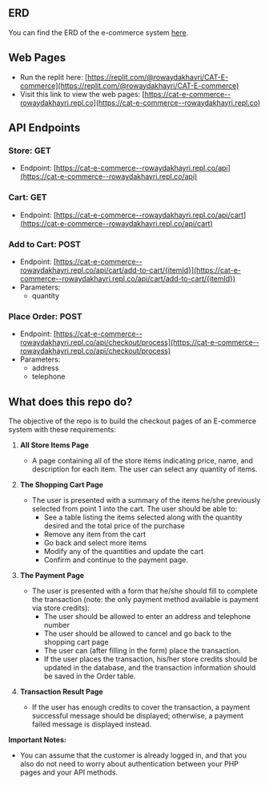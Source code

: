 ## ERD

You can find the ERD of the e-commerce system [here](https://lucid.app/lucidchart/68464336-8fbf-43d7-bd0b-280300194c6d/edit?viewport_loc=129%2C195%2C1480%2C692%2C0_0&invitationId=inv_4f85f3ff-d02b-4d2c-8e32-2cdf1a36199c).


## Web Pages

- Run the replit here: [https://replit.com/@rowaydakhayri/CAT-E-commerce](https://replit.com/@rowaydakhayri/CAT-E-commerce)
- Visit this link to view the web pages: [https://cat-e-commerce--rowaydakhayri.repl.co](https://cat-e-commerce--rowaydakhayri.repl.co)


## API Endpoints

### Store: GET
- Endpoint: [https://cat-e-commerce--rowaydakhayri.repl.co/api](https://cat-e-commerce--rowaydakhayri.repl.co/api)

### Cart: GET
- Endpoint: [https://cat-e-commerce--rowaydakhayri.repl.co/api/cart](https://cat-e-commerce--rowaydakhayri.repl.co/api/cart)

### Add to Cart: POST
- Endpoint: [https://cat-e-commerce--rowaydakhayri.repl.co/api/cart/add-to-cart/{itemId}](https://cat-e-commerce--rowaydakhayri.repl.co/api/cart/add-to-cart/{itemId})
- Parameters:
  - quantity

### Place Order: POST
- Endpoint: [https://cat-e-commerce--rowaydakhayri.repl.co/api/checkout/process](https://cat-e-commerce--rowaydakhayri.repl.co/api/checkout/process)
- Parameters:
  - address
  - telephone

## What does this repo do?

The objective of the repo is to build the checkout pages of an E-commerce system with these requirements:

1. **All Store Items Page**
   - A page containing all of the store items indicating price, name, and description for each item. The user can select any quantity of items.

2. **The Shopping Cart Page**
   - The user is presented with a summary of the items he/she previously selected from point 1 into the cart. The user should be able to:
     - See a table listing the items selected along with the quantity desired and the total price of the purchase
     - Remove any item from the cart
     - Go back and select more items
     - Modify any of the quantities and update the cart
     - Confirm and continue to the payment page.

3. **The Payment Page**
   - The user is presented with a form that he/she should fill to complete the transaction (note: the only payment method available is payment via store credits):
     - The user should be allowed to enter an address and telephone number
     - The user should be allowed to cancel and go back to the shopping cart page
     - The user can (after filling in the form) place the transaction.
     - If the user places the transaction, his/her store credits should be updated in the database, and the transaction information should be saved in the Order table.

4. **Transaction Result Page**
   - If the user has enough credits to cover the transaction, a payment successful message should be displayed; otherwise, a payment failed message is displayed instead.

**Important Notes:**
- You can assume that the customer is already logged in, and that you also do not need to worry about authentication between your PHP pages and your API methods.
